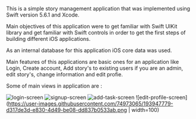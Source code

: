 This is a simple story management application that was implemented using Swift version 5.6.1 and Xcode.

Main objectives of this application were to get familiar with Swift UIKit library and get familiar with Swift controls in order to get the first steps of building different iOS applications.

As an internal database for this application iOS core data was used.

Main features of this applications are basic ones for an application like Login, Create account, Add story's to existing users if you are an admin, edit story's, change information and edit profie.

Some of main views in application are : 


![login-screen](https://user-images.githubusercontent.com/74973065/193947756-e232863e-f365-4050-b4f0-10d9b9432f87.png)
![signup-screen](https://user-images.githubusercontent.com/74973065/193947765-96132827-c298-4422-9ef0-44adc08a7ee5.png)
![add-task-screen](https://user-images.githubusercontent.com/74973065/193947777-97fe5410-58e6-455e-8c4d-0060ae27df76.png)
![edit-profile-screen](https://user-images.githubusercontent.com/74973065/193947779-d317de3d-e830-4d49-be08-dd837b0533ab.png | width=100)
